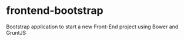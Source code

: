 frontend-bootstrap
==================

Bootstrap application to start a new Front-End project using Bower and GruntJS 
